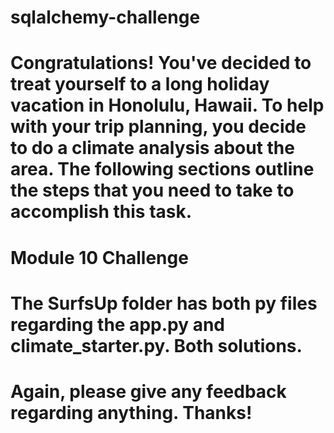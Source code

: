 # sqlalchemy-challenge

# Congratulations! You've decided to treat yourself to a long holiday vacation in Honolulu, Hawaii. To help with your trip planning, you decide to do a climate analysis about the area. The following sections outline the steps that you need to take to accomplish this task.

# Module 10 Challenge

# The SurfsUp folder has both py files regarding the app.py and climate_starter.py. Both solutions.

# Again, please give any feedback regarding anything. Thanks!